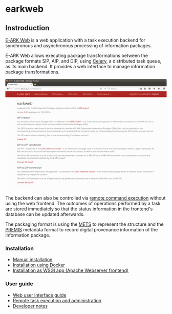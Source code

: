 # earkweb

## Instroduction

[E-ARK Web](https://github.com/eark-project/earkweb) is a web application with a task execution backend for synchronous and asynchronous processing of information packages.

E-ARK Web allows executing package transformations between the package formats SIP, AIP, and DIP, using [Celery](http://www.celeryproject.org), a distributed task queue, as its 
main backend. It provides a web interface to manage information package transformations. 

![alt tag](./docs/img/earkweb_home.png)

The backend can also be controlled via [remote command execution](./docs/user_guide_remotetask.md) without using the web frontend. The outcomes of operations performed by a task 
are stored immediately so that the status information in the frontend's database can be updated afterwards. 
 
The packaging format is using the [METS](http://www.loc.gov/standards/mets/) to represent the structure and the [PREMIS](http://www.loc.gov/standards/premis/) metadata format to 
record digital provenance information of the information package.

### Installation

* [Manual installation](./docs/install_manual.md) 
* [Installation using Docker](./docs/install_docker.md)
* [Installation as WSGI app (Apache Webserver frontend)](./docs/install_apache.md)

### User guide

* [Web user interface guide](./docs/user_guide_webui.md)
* [Remote task execution and administration](./docs/user_guide_remotetask.md)
* [Developer notes](./docs/user_guide_developer_notes.md)